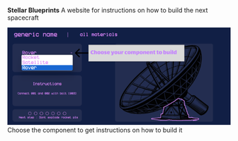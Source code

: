 **Stellar Blueprints**
A website for instructions on how to build the next spacecraft

![alt text](image.png)
Choose the component to get instructions on how to build it